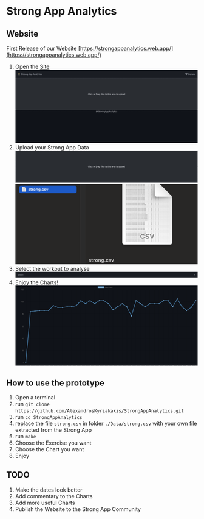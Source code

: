 # Strong App Analytics

## Website

First Release of our Website [https://strongappanalytics.web.app/](https://strongappanalytics.web.app/)

1. Open the [Site](https://strongappanalytics.web.app/)
![](https://github.com/AlexandrosKyriakakis/StrongAppAnalytics/raw/main/img/a.png)
2. Upload your Strong App Data
![](https://github.com/AlexandrosKyriakakis/StrongAppAnalytics/raw/main/img/b.png)
![](https://github.com/AlexandrosKyriakakis/StrongAppAnalytics/raw/main/img/c.png)
3. Select the workout to analyse
![](https://github.com/AlexandrosKyriakakis/StrongAppAnalytics/raw/main/img/d.png)
4. Enjoy the Charts!
![](https://github.com/AlexandrosKyriakakis/StrongAppAnalytics/raw/main/img/e.png)


## How to use the prototype

1. Open a terminal
2. run `git clone https://github.com/AlexandrosKyriakakis/StrongAppAnalytics.git`
3. run `cd StrongAppAnalytics` 
4. replace the file `strong.csv` in folder `./Data/strong.csv` with your own file extracted from the Strong App
5. run `make`
6. Choose the Exercise you want
7. Choose the Chart you want
8. Enjoy

## TODO

1. Make the dates look better
2. Add commentary to the Charts
3. Add more useful Charts 
4. Publish the Website to the Strong App Community